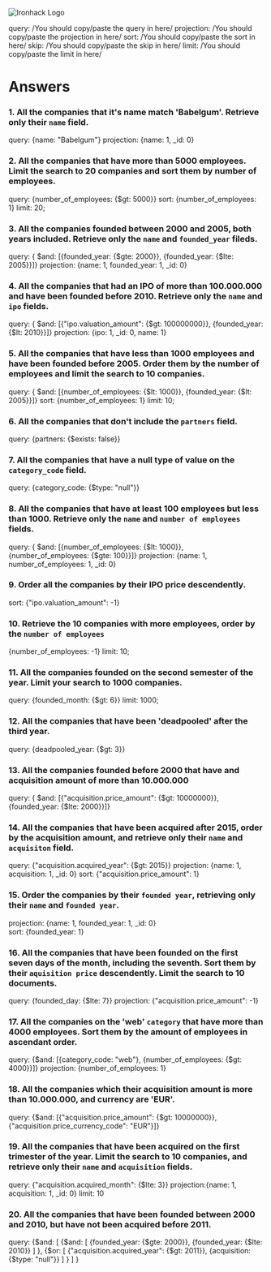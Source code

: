 ![Ironhack Logo](https://i.imgur.com/1QgrNNw.png)

query: /You should copy/paste the query in here/
projection: /You should copy/paste the projection in here/
sort: /You should copy/paste the sort in here/
skip: /You should copy/paste the skip in here/
limit: /You should copy/paste the limit in here/

# Answers

### 1. All the companies that it's name match 'Babelgum'. Retrieve only their `name` field.
query: {name: "Babelgum"}
projection: {name: 1, _id: 0}

### 2. All the companies that have more than 5000 employees. Limit the search to 20 companies and sort them by **number of employees**.
query: {number_of_employees: {$gt: 5000}}
sort: {number_of_employees: 1}
limit: 20;

### 3. All the companies founded between 2000 and 2005, both years included. Retrieve only the `name` and `founded_year` fileds.
query: { $and: [{founded_year: {$gte: 2000}}, {founded_year: {$lte: 2005}}]}
projection: {name: 1, founded_year: 1, _id: 0}

### 4. All the companies that had an IPO of more than 100.000.000 and have been founded before 2010. Retrieve only the `name` and `ipo` fields.
query: { $and: [{"ipo.valuation_amount": {$gt: 100000000}}, {founded_year: {$lt: 2010}}]}
projection: {ipo: 1, _id: 0, name: 1} 

### 5. All the companies that have less than 1000 employees and have been founded before 2005. Order them by the number of employees and limit the search to 10 companies.
query: { $and: [{number_of_employees: {$lt: 1000}}, {founded_year: {$lt: 2005}}]}
sort: {number_of_employees: 1}
limit: 10;

### 6. All the companies that don't include the `partners` field.
query: {partners: {$exists: false}}

### 7. All the companies that have a null type of value on the `category_code` field.
query: {category_code: {$type: "null"}}

### 8. All the companies that have at least 100 employees but less than 1000. Retrieve only the `name` and `number of employees` fields.
query: { $and: [{number_of_employees: {$lt: 1000}}, {number_of_employees: {$gte: 100}}]}
projection: {name: 1, number_of_employees: 1, _id: 0}

### 9. Order all the companies by their IPO price descendently.
sort: {"ipo.valuation_amount": -1}

### 10. Retrieve the 10 companies with more employees, order by the `number of employees`
{number_of_employees: -1}
limit: 10;

### 11. All the companies founded on the second semester of the year. Limit your search to 1000 companies.
query: {founded_month: {$gt: 6}}
limit: 1000;

### 12. All the companies that have been 'deadpooled' after the third year.
query: {deadpooled_year: {$gt: 3}}

### 13. All the companies founded before 2000 that have and acquisition amount of more than 10.000.000
query: { $and: [{"acquisition.price_amount": {$gt: 10000000}}, {founded_year: {$lte: 2000}}]}

### 14. All the companies that have been acquired after 2015, order by the acquisition amount, and retrieve only their `name` and `acquisiton` field.
query: {"acquisition.acquired_year": {$gt: 2015}}
projection: {name: 1, acquisition: 1, _id: 0}
sort: {"acquisition.price_amount": 1}

### 15. Order the companies by their `founded year`, retrieving only their `name` and `founded year`.
projection: {name: 1, founded_year: 1, _id: 0}  
sort: {founded_year: 1}

### 16. All the companies that have been founded on the first seven days of the month, including the seventh. Sort them by their `aquisition price` descendently. Limit the search to 10 documents.
query: {founded_day: {$lte: 7}}
projection: {"acquisition.price_amount": -1}

### 17. All the companies on the 'web' `category` that have more than 4000 employees. Sort them by the amount of employees in ascendant order.
query: {$and: [{category_code: "web"}, {number_of_employees: {$gt: 4000}}]}
projection: {number_of_employees: 1}

### 18. All the companies which their acquisition amount is more than 10.000.000, and currency are 'EUR'.
query: {$and: [{"acquisition.price_amount": {$gt: 10000000}}, {"acquisition.price_currency_code": "EUR"}]}

### 19. All the companies that have been acquired on the first trimester of the year. Limit the search to 10 companies, and retrieve only their `name` and `acquisition` fields.
query: {"acquisition.acquired_month": {$lte: 3}}
projection:{name: 1, acquisition: 1, _id: 0}
limit: 10

### 20. All the companies that have been founded between 2000 and 2010, but have not been acquired before 2011.
query: 
{$and:
  [
    {$and: 
      [
        {founded_year: {$gte: 2000}},
        {founded_year: {$lte: 2010}}
      ]
    },
    {$or:
      [
        {"acquisition.acquired_year": {$gt: 2011}},
        {acquisition: {$type: "null"}}
      ]
    }
  ]
}

